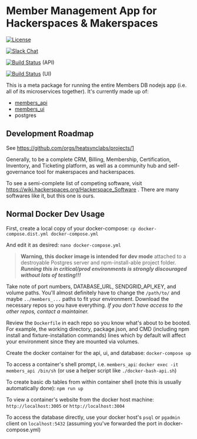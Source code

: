 # Member Management App for Hackerspaces & Makerspaces

[![License](https://img.shields.io/badge/License-Apache%202.0-blue.svg)](https://opensource.org/licenses/Apache-2.0)

[![Slack Chat](https://img.shields.io/badge/slack-heatsynclabs-yellow)](http://bit.ly/hslslack)

[![Build Status](https://travis-ci.com/heatsynclabs/members_api.svg?branch=master)](https://travis-ci.com/heatsynclabs/members_api) (API)

[![Build Status](https://travis-ci.com/heatsynclabs/members_ui.svg?branch=master)](https://travis-ci.com/heatsynclabs/members_ui) (UI)

This is a meta package for running the entire Members DB nodejs app (i.e. all of its microservices together). It's currently made up of:

 - [members_api](https://github.com/heatsynclabs/api)
 - [members_ui](https://github.com/heatsynclabs/members_ui)
 - postgres

## Development Roadmap

See https://github.com/orgs/heatsynclabs/projects/1

Generally, to be a complete CRM, Billing, Membership, Certification, Inventory, and Ticketing platform, as well as a community hub and self-governance tool for makerspaces and hackerspaces.

To see a semi-complete list of competing software, visit https://wiki.hackerspaces.org/Hackerspace_Software . There are many softwares like it, but this one is ours.

## Normal Docker Dev Usage

First, create a local copy of your docker-compose:
`cp docker-compose.dist.yml docker-compose.yml`

And edit it as desired:
`nano docker-compose.yml`

  > **Warning, this docker image is intended for dev mode** attached to a destroyable Postgres server and npm-install-able project folder. ***Running this in critical/prod environments is strongly discouraged without lots of testing!!!***

Take note of port numbers, DATABASE_URL, SENDGRID_API_KEY, and volume paths. You'll almost definitely have to change the `/path/to/` and maybe `../members_...` paths to fit your environment. Download the necessary repos so you have everything. *If you don't have access to the other repos, contact a maintainer.*

Review the `Dockerfile` in each repo so you know what's about to be booted. For example, the working directory, package.json, and CMD (including npm install and fixture-installation commands) lines which by default will affect your environment since they are mounted via volumes.

Create the docker container for the api, ui, and database:
`docker-compose up`

To access a container's shell prompt, i.e. `members_api`:
`docker exec -it members_api /bin/sh` (or use a helper script like `./docker-bash-api.sh`)

To create basic db tables from within container shell (note this is usually automatically done):
`npm run up`

To view a container's website from the docker host machine: `http://localhost:3005` or `http://localhost:3004`

To access the database directly, use your docker host's `psql` or `pgadmin` client on `localhost:5432` (assuming you've forwarded the port in docker-compose.yml)
